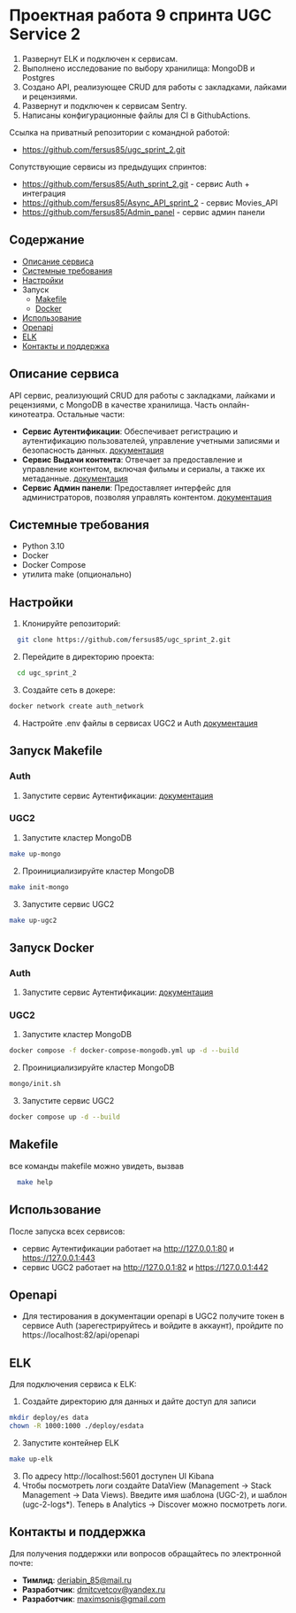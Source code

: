 # Проектная работа 9 спринта UGC Service 2

1. Развернут ELK и подключен к сервисам.
2. Выполнено исследование по выбору хранилища: MongoDB и Postgres
3. Создано API, реализующее CRUD для работы с закладками, лайками и рецензиями.
4. Развернут и подключен к сервисам Sentry.
5. Написаны конфигурационные файлы для CI в GithubActions.

Ссылка на приватный репозитории с командной работой:
- https://github.com/fersus85/ugc_sprint_2.git

Сопутствующие сервисы из предыдущих спринтов:
- https://github.com/fersus85/Auth_sprint_2.git - сервис Auth + интеграция
- https://github.com/fersus85/Async_API_sprint_2 - сервис Movies_API
- https://github.com/fersus85/Admin_panel - сервис админ панели

## Содержание
- [Описание сервиса](#описание-сервиса)
- [Системные требования](#системные-требования)
- [Настройки](#настройки)
- Запуск
  - [Makefile](#запуск-makefile)
  - [Docker](#запуск-docker)
- [Использование](#использование)
- [Openapi](#openapi)
- [ELK](#ELK)
- [Контакты и поддержка](#контакты-и-поддержка)

## Описание сервиса
API сервис, реализующий CRUD для работы с закладками, лайками и рецензиями, с MongoDB в качестве хранилища. Часть онлайн-кинотеатра.
Остальные части:
- **Сервис Аутентификации**: Обеспечивает регистрацию и аутентификацию пользователей, управление учетными записями и безопасность данных. [документация](https://github.com/fersus85/Auth_sprint_2/blob/main/README.md)
- **Сервис Выдачи контента**: Отвечает за предоставление и управление контентом, включая фильмы и сериалы, а также их метаданные. [документация](https://github.com/fersus85/Async_API_sprint_2/blob/main/README.md)
- **Сервис Админ панели**: Предоставляет интерфейс для администраторов, позволяя управлять контентом. [документация](https://github.com/fersus85/Admin_panel/blob/main/README.md)

## Системные требования
- Python 3.10
- Docker
- Docker Compose
- утилита make (опционально)

## Настройки
1. Клонируйте репозиторий:
```bash
  git clone https://github.com/fersus85/ugc_sprint_2.git
```
2. Перейдите в директорию проекта:
```bash
  cd ugc_sprint_2
```
3. Создайте сеть в докере:
```bash
docker network create auth_network
```
4. Настройте .env файлы в сервисах UGC2 и Auth [документация](https://github.com/fersus85/Auth_sprint_2/blob/main/README.md)

## Запуск Makefile
### Auth
1. Запустите сервис Аутентификации:
  [документация](https://github.com/fersus85/Auth_sprint_2/blob/main/README.md)
### UGC2
1. Запустите кластер MongoDB
```bash
make up-mongo
```
2. Проинициализируйте кластер MongoDB
```bash
make init-mongo
```
3. Запустите сервис UGC2
```bash
make up-ugc2
```

## Запуск Docker
### Auth
1. Запустите сервис Аутентификации:
  [документация](https://github.com/fersus85/Auth_sprint_2/blob/main/README.md)
### UGC2
1. Запустите кластер MongoDB
```bash
docker compose -f docker-compose-mongodb.yml up -d --build
```
2. Проинициализируйте кластер MongoDB
```bash
mongo/init.sh
```
3. Запустите сервис UGC2
```bash
docker compose up -d --build
```

## Makefile
все команды makefile можно увидеть, вызвав
```bash
  make help
```

## Использование
После запуска всех сервисов:
- сервис Аутентификации работает на http://127.0.0.1:80 и https://127.0.0.1:443
- сервис UGC2 работает на http://127.0.0.1:82 и https://127.0.0.1:442

## Openapi
- Для тестирования в документации openapi в UGC2 получите токен в сервисе Auth (зарегестрируйтесь и войдите в аккаунт), пройдите по https://localhost:82/api/openapi

## ELK
Для подключения сервиса к ELK:
1. Создайте директорию для данных и дайте доступ для записи
```bash
mkdir deploy/es data
chown -R 1000:1000 ./deploy/esdata
```
2. Запустите контейнер ELK
```bash
make up-elk
```
3. По адресу http://localhost:5601 доступен UI Kibana
4. Чтобы посмотреть логи создайте DataView (Management → Stack Management → Data Views). Введите имя шаблона (UGC-2), и шаблон (ugc-2-logs*). Теперь в Analytics -> Discover можно посмотреть логи.
## Контакты и поддержка
Для получения поддержки или вопросов обращайтесь по электронной почте:
- **Тимлид**: deriabin_85@mail.ru
- **Разработчик**: dmitcvetcov@yandex.ru
- **Разработчик**: maximsonis@gmail.com
